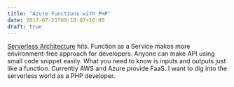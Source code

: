 ```yaml
---
title: "Azure Functions with PHP"
date: 2017-07-21T09:10:07+10:00
draft: true
---
```


[Serverless Architecture](https://martinfowler.com/articles/serverless.html) hits. Function as a Service makes more environment-free approach for developers. Anyone can make API using small code snippet easily. What you need to know is inputs and outputs just like a function. Currently AWS and Azure provide FaaS. I want to dig into the serverless world as a PHP developer.


